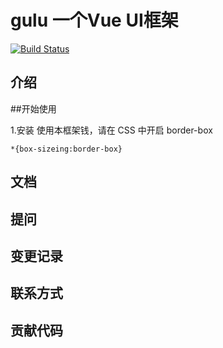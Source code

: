 # gulu 一个Vue UI框架
[![Build Status](https://travis-ci.org/real-jacket/gulu.svg?branch=master)](https://travis-ci.org/real-jacket/gulu)
## 介绍

##开始使用

1.安装
使用本框架钱，请在 CSS 中开启 border-box
```
*{box-sizeing:border-box}
```

## 文档

## 提问

## 变更记录

## 联系方式

## 贡献代码